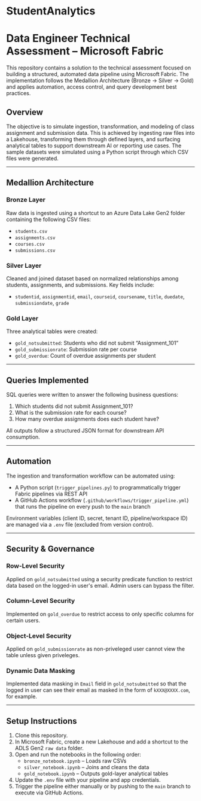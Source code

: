 # StudentAnalytics

# Data Engineer Technical Assessment – Microsoft Fabric

This repository contains a solution to the technical assessment focused on building a structured, automated data pipeline using Microsoft Fabric. The implementation follows the Medallion Architecture (Bronze → Silver → Gold) and applies automation, access control, and query development best practices.

## Overview

The objective is to simulate ingestion, transformation, and modeling of class assignment and submission data. This is achieved by ingesting raw files into a Lakehouse, transforming them through defined layers, and surfacing analytical tables to support downstream AI or reporting use cases. The sample datasets were simulated using a Python script through which CSV files were generated.

---

## Medallion Architecture

### Bronze Layer  
Raw data is ingested using a shortcut to an Azure Data Lake Gen2 folder containing the following CSV files:
- `students.csv`
- `assignments.csv`
- `courses.csv`
- `submissions.csv`

### Silver Layer  
Cleaned and joined dataset based on normalized relationships among students, assignments, and submissions. Key fields include:
- `studentid`, `assignmentid`, `email`, `courseid`, `coursename`, `title`, `duedate`, `submissiondate`, `grade`

### Gold Layer  
Three analytical tables were created:
- `gold_notsubmitted`: Students who did not submit “Assignment_101”
- `gold_submissionrate`: Submission rate per course
- `gold_overdue`: Count of overdue assignments per student

---

## Queries Implemented

SQL queries were written to answer the following business questions:
1. Which students did not submit Assignment_101?
2. What is the submission rate for each course?
3. How many overdue assignments does each student have?

All outputs follow a structured JSON format for downstream API consumption.

---

## Automation

The ingestion and transformation workflow can be automated using:
- A Python script (`trigger_pipelines.py`) to programmatically trigger Fabric pipelines via REST API
- A GitHub Actions workflow (`.github/workflows/trigger_pipeline.yml`) that runs the pipeline on every push to the `main` branch

Environment variables (client ID, secret, tenant ID, pipeline/workspace ID) are managed via a `.env` file (excluded from version control).

---

## Security & Governance

### Row-Level Security  
Applied on `gold_notsubmitted` using a security predicate function to restrict data based on the logged-in user's email. Admin users can bypass the filter.

### Column-Level Security
Implemented on `gold_overdue` to restrict access to only specific columns for certain users.

### Object-Level Security
Applied on `gold_submissionrate` as non-priveleged user cannot view the table unless given priveleges.

### Dynamic Data Masking
Implemented data masking in `Email` field in `gold_notsubmitted` so that the logged in user can see their email as masked in the form of `kXXX@XXXX.com`, for example.


---

## Setup Instructions

1. Clone this repository.
2. In Microsoft Fabric, create a new Lakehouse and add a shortcut to the ADLS Gen2 `raw data` folder.
3. Open and run the notebooks in the following order:
   - `bronze_notebook.ipynb` – Loads raw CSVs
   - `silver_notebook.ipynb` – Joins and cleans the data
   - `gold_notebook.ipynb` – Outputs gold-layer analytical tables
4. Update the `.env` file with your pipeline and app credentials.
5. Trigger the pipeline either manually or by pushing to the `main` branch to execute via GitHub Actions.


